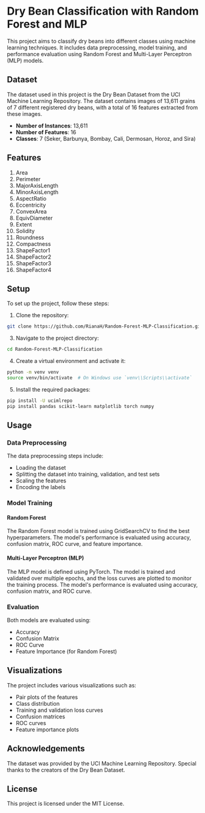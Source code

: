 # Dry Bean Classification with Random Forest and MLP

This project aims to classify dry beans into different classes using machine learning techniques. It includes data preprocessing, model training, and performance evaluation using Random Forest and Multi-Layer Perceptron (MLP) models.

## Dataset

The dataset used in this project is the Dry Bean Dataset from the UCI Machine Learning Repository. The dataset contains images of 13,611 grains of 7 different registered dry beans, with a total of 16 features extracted from these images.

- **Number of Instances**: 13,611
- **Number of Features**: 16
- **Classes**: 7 (Seker, Barbunya, Bombay, Cali, Dermosan, Horoz, and Sira)

## Features

1. Area
2. Perimeter
3. MajorAxisLength
4. MinorAxisLength
5. AspectRatio
6. Eccentricity
7. ConvexArea
8. EquivDiameter
9. Extent
10. Solidity
11. Roundness
12. Compactness
13. ShapeFactor1
14. ShapeFactor2
15. ShapeFactor3
16. ShapeFactor4

## Setup

To set up the project, follow these steps:

1. Clone the repository:
```bash
git clone https://github.com/RianaH/Random-Forest-MLP-Classification.git
```

3. Navigate to the project directory:
```bash
cd Random-Forest-MLP-Classification
```

4. Create a virtual environment and activate it:
```bash
python -m venv venv
source venv/bin/activate  # On Windows use `venv\\Scripts\\activate`
```

5. Install the required packages:
```bash
pip install -U ucimlrepo
pip install pandas scikit-learn matplotlib torch numpy
```

## Usage

### Data Preprocessing

The data preprocessing steps include:
- Loading the dataset
- Splitting the dataset into training, validation, and test sets
- Scaling the features
- Encoding the labels

### Model Training

#### Random Forest

The Random Forest model is trained using GridSearchCV to find the best hyperparameters. The model's performance is evaluated using accuracy, confusion matrix, ROC curve, and feature importance.

#### Multi-Layer Perceptron (MLP)

The MLP model is defined using PyTorch. The model is trained and validated over multiple epochs, and the loss curves are plotted to monitor the training process. The model's performance is evaluated using accuracy, confusion matrix, and ROC curve.

### Evaluation

Both models are evaluated using:
- Accuracy
- Confusion Matrix
- ROC Curve
- Feature Importance (for Random Forest)

## Visualizations

The project includes various visualizations such as:
- Pair plots of the features
- Class distribution
- Training and validation loss curves
- Confusion matrices
- ROC curves
- Feature importance plots

## Acknowledgements

The dataset was provided by the UCI Machine Learning Repository. Special thanks to the creators of the Dry Bean Dataset.

## License

This project is licensed under the MIT License.
